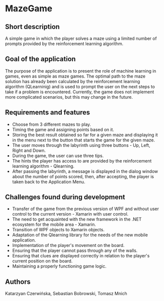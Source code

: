 # MazeGame
## Short description
A simple game in which the player solves a maze using a limited number of prompts provided by the reinforcement learning algorithm.
## Goal of the application
The purpose of the application is to present the role of machine learning in games, even as simple as maze games. The optimal path to the maze solution has already been calculated by the reinforcement learning algorithm (QLearninig) and is used to prompt the user on the next steps to take if a problem is encountered. Currently, the game does not implement more complicated scenarios, but this may change in the future.
## Requirements and features
- Choose from 3 different mazes to play.
- Timing the game and assigning points based on it.
- Storing the best result obtained so far for a given maze and displaying it in the menu next to the button that starts the game for the given maze.
- The user moves through the labyrinth using three buttons - Up, Left, Right and Down.
- During the game, the user can use three tips.
- The hints the player has access to are provided by the reinforcement learning algorithm - Qlearning.
- After passing the labyrinth, a message is displayed in the dialog window about the number of points scored, then, after accepting, the player is taken back to the Application Menu.
## Challenges found during development
- Transfer of the game from the previous version of WPF and without user control to the current version - Xamarin with user control.
- The need to get acquainted with the new framework in the .NET ecosystem for the mobile area - Xamarin.
- Transition of WPF objects to Xamarin objects.
- Adaptation of the Qlearning library for the needs of the new mobile application.
- Implementation of the player's movement on the board.
- Ensuring that the player cannot pass through any of the walls.
- Ensuring that clues are displayed correctly in relation to the player's current position on the board.
- Maintaining a properly functioning game logic.
## Authors
Katarzyan Czerwińska, Sebastian Bobrowski, Tomasz Mnich
